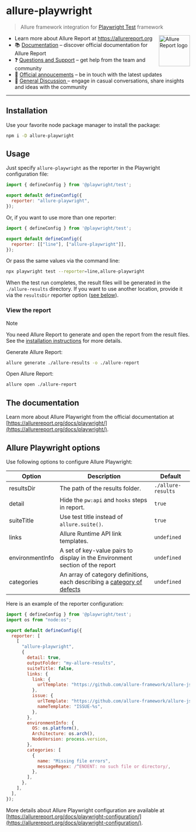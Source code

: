 # allure-playwright

> Allure framework integration for [Playwright Test](https://playwright.dev) framework

[<img src="https://allurereport.org/public/img/allure-report.svg" height="85px" alt="Allure Report logo" align="right" />](https://allurereport.org "Allure Report")

- Learn more about Allure Report at https://allurereport.org
- 📚 [Documentation](https://allurereport.org/docs/) – discover official documentation for Allure Report
- ❓ [Questions and Support](https://github.com/orgs/allure-framework/discussions/categories/questions-support) – get help from the team and community
- 📢 [Official annoucements](https://github.com/orgs/allure-framework/discussions/categories/announcements) – be in touch with the latest updates
- 💬 [General Discussion ](https://github.com/orgs/allure-framework/discussions/categories/general-discussion) – engage in casual conversations, share insights and ideas with the community

---

## Installation

Use your favorite node package manager to install the package:

```bash
npm i -D allure-playwright
```

## Usage

Just specify `allure-playwright` as the reporter in the Playwright configuration file:

```js
import { defineConfig } from '@playwright/test';

export default defineConfig({
  reporter: "allure-playwright",
});
```

Or, if you want to use more than one reporter:

```js
import { defineConfig } from '@playwright/test';

export default defineConfig({
  reporter: [["line"], ["allure-playwright"]],
});
```

Or pass the same values via the command line:

```bash
npx playwright test --reporter=line,allure-playwright
```

When the test run completes, the result files will be generated in the `./allure-results`
directory. If you want to use another location, provide it via the `resultsDir`
reporter option ([see below](#allure-playwright-options)).

### View the report

> [!NOTE]
> You need Allure Report to generate and open the report from the result files. See the [installation instructions](https://allurereport.org/docs/install/) for more details.

Generate Allure Report:

```bash
allure generate ./allure-results -o ./allure-report
```

Open Allure Report:

```bash
allure open ./allure-report
```

## The documentation

Learn more about Allure Playwright from the official documentation at
[https://allurereport.org/docs/playwright/](https://allurereport.org/docs/playwright/).

## Allure Playwright options

Use following options to configure Allure Playwright:

| Option          | Description                                                                                                          | Default            |
|-----------------|----------------------------------------------------------------------------------------------------------------------|--------------------|
| resultsDir      | The path of the results folder.                                                                                      | `./allure-results` |
| detail          | Hide the `pw:api` and `hooks` steps in report.                                                                       | `true`             |
| suiteTitle      | Use test title instead of `allure.suite()`.                                                                          | `true`             |
| links           | Allure Runtime API link templates.                                                                                   | `undefined`        |
| environmentInfo | A set of key-value pairs to display in the Environment section of the report                                         | `undefined`        |
| categories      | An array of category definitions, each describing a [category of defects](https://allurereport.org/docs/categories/) | `undefined`        |

Here is an example of the reporter configuration:

```js
import { defineConfig } from '@playwright/test';
import os from "node:os";

export default defineConfig({
  reporter: [
    [
      "allure-playwright",
      {
        detail: true,
        outputFolder: "my-allure-results",
        suiteTitle: false,
        links: {
          link: {
            urlTemplate: "https://github.com/allure-framework/allure-js/blob/main/%s",
          },
          issue: {
            urlTemplate: "https://github.com/allure-framework/allure-js/issues/%s",
            nameTemplate: "ISSUE-%s",
          },
        },
        environmentInfo: {
          OS: os.platform(),
          Architecture: os.arch(),
          NodeVersion: process.version,
        },
        categories: [
          {
            name: "Missing file errors",
            messageRegex: /^ENOENT: no such file or directory/,
          },
        ],
      },
    ],
  ],
});
```

More details about Allure Playwright configuration are available at [https://allurereport.org/docs/playwright-configuration/](https://allurereport.org/docs/playwright-configuration/).
